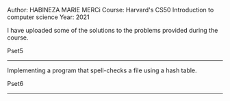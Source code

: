 Author: HABINEZA MARIE MERCi
Course: Harvard's CS50 Introduction to computer science
Year: 2021

I have uploaded some of the solutions to the problems provided during the course.

Pset5
_______

Implementing a program that spell-checks a file using a hash table.

Pset6
_______


